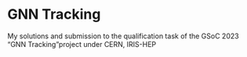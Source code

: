 # GNN Tracking

My solutions and submission to the qualification task of the GSoC 2023 “GNN Tracking”project under CERN, IRIS-HEP


